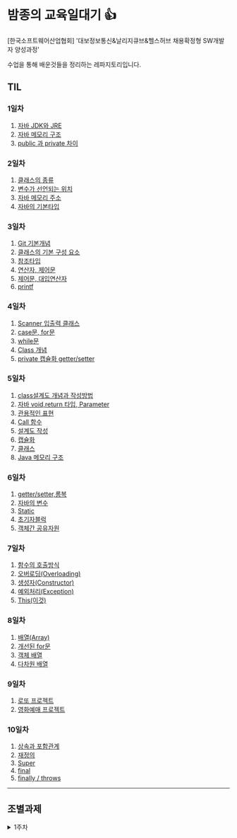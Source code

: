 # 밤종의 교육일대기 :+1:

[한국소프트웨어산업협회] '대보정보통신&날리지큐브&헬스허브 채용확정형 SW개발자 양성과정'

수업을 통해 배운것들을 정리하는 레파지토리입니다.
## TIL

### 1일차

1.  [자바 JDK와 JRE](https://github.com/Bamjong/KOSA_diary/tree/main/TIL(Today%20I%20Learned)/Day01_220819#1-%EC%9E%90%EB%B0%94-jdk%EC%99%80-jre)
2.  [자바 메모리 구조](https://github.com/Bamjong/KOSA_diary/tree/main/TIL(Today%20I%20Learned)/Day01_220819#4-%EC%9E%90%EB%B0%94-%EB%A9%94%EB%AA%A8%EB%A6%AC-%EA%B5%AC%EC%A1%B0)
3. [public 과 private 차이](https://github.com/Bamjong/KOSA_diary/tree/main/TIL(Today%20I%20Learned)/Day01_220819#7-public%EA%B3%BC-private%EC%9D%98-%EC%B0%A8%EC%9D%B4)

### 2일차

1. [클래스의 종류](https://github.com/Bamjong/KOSA_diary/tree/main/TIL(Today%20I%20Learned)/Day02_220822#1-%ED%81%B4%EB%9E%98%EC%8A%A4%EC%9D%98-%EC%A2%85%EB%A5%98-ex02_variablejava)
2. [변수가 선언되는 위치](https://github.com/Bamjong/KOSA_diary/tree/main/TIL(Today%20I%20Learned)/Day02_220822#2-%EB%B3%80%EC%88%98%EA%B0%80-%EC%84%A0%EC%96%B8%EB%90%98%EB%8A%94-%EC%9C%84%EC%B9%98-scope--%EC%9C%A0%ED%9A%A8%EB%B2%94%EC%9C%84)
3. [자바 메모리 주소](https://github.com/Bamjong/KOSA_diary/tree/main/TIL(Today%20I%20Learned)/Day02_220822#3-%EC%9E%90%EB%B0%94-%EB%A9%94%EB%AA%A8%EB%A6%AC-%EC%A3%BC%EC%86%8C-ex03_object_variable)
4. [자바의 기본타입](https://github.com/Bamjong/KOSA_diary/tree/main/TIL(Today%20I%20Learned)/Day02_220822#4-%EC%9E%90%EB%B0%94%EC%9D%98-%EA%B8%B0%EB%B3%B8%ED%83%80%EC%9E%85ex04_datatype)

### 3일차

1. [Git 기본개념](https://github.com/Bamjong/KOSA_diary/tree/main/TIL(Today%20I%20Learned)/Day03_220823#1-git-%EA%B8%B0%EB%B3%B8-%EA%B0%9C%EB%85%90)
2. [클래스의 기본 구성 요소](https://github.com/Bamjong/KOSA_diary/tree/main/TIL(Today%20I%20Learned)/Day03_220823#2-%ED%81%B4%EB%9E%98%EC%8A%A4%EC%9D%98-%EA%B8%B0%EB%B3%B8-%EA%B5%AC%EC%84%B1-%EC%9A%94%EC%86%8C)
3. [참조타입](https://github.com/Bamjong/KOSA_diary/tree/main/TIL(Today%20I%20Learned)/Day03_220823#3-%EC%B0%B8%EC%A1%B0%ED%83%80%EC%9E%85ex05_ref_type)
4. [연산자, 제어문](https://github.com/Bamjong/KOSA_diary/tree/main/TIL(Today%20I%20Learned)/Day03_220823#4%EC%97%B0%EC%82%B0%EC%9E%90-%EC%A0%9C%EC%96%B4%EB%AC%B8-ex06_operation)
5. [제어문, 대입연산자](https://github.com/Bamjong/KOSA_diary/tree/main/TIL(Today%20I%20Learned)/Day03_220823#5%EC%A0%9C%EC%96%B4%EB%AC%B8-%EB%8C%80%EC%9E%85%EC%97%B0%EC%82%B0%EC%9E%90-ex07_operation)
6. [printf](https://github.com/Bamjong/KOSA_diary/tree/main/TIL(Today%20I%20Learned)/Day03_220823#6printf-ex07_operation)


### 4일차
1. [Scanner 입출력 클래스](https://github.com/Bamjong/KOSA_diary/tree/main/TIL(Today%20I%20Learned)/Day04_220824#1-scanner-%EC%9E%85%EC%B6%9C%EB%A0%A5-%ED%81%B4%EB%9E%98%EC%8A%A4-01_ex08_printf_format)
2. [case문, for문](https://github.com/Bamjong/KOSA_diary/tree/main/TIL(Today%20I%20Learned)/Day04_220824#2-case%EB%AC%B8-for%EB%AC%B801_ex10_statement)
3. [while문](https://github.com/Bamjong/KOSA_diary/tree/main/TIL(Today%20I%20Learned)/Day04_220824#3-while%EB%AC%B801_ex11_statement)
4. [Class 개념](https://github.com/Bamjong/KOSA_diary/tree/main/TIL(Today%20I%20Learned)/Day04_220824#4-class-%EA%B0%9C%EB%85%9002_ex01_main)
5. [private 캡슐화 getter/setter](https://github.com/Bamjong/KOSA_diary/tree/main/TIL(Today%20I%20Learned)/Day04_220824#5-private-%EC%BA%A1%EC%8A%90%ED%99%94-getter--setter-03_emp)

### 5일차
1. [class설계도 개념과 작성방법](https://github.com/Bamjong/KOSA_diary/tree/main/TIL(Today%20I%20Learned)/Day05_220825#1-class%EC%84%A4%EA%B3%84%EB%8F%84-%EA%B0%9C%EB%85%90%EA%B3%BC-%EC%9E%91%EC%84%B1%EB%B0%A9%EB%B2%95-03_personjava)
2. [자바 void,return 타입, Parameter](https://github.com/Bamjong/KOSA_diary/tree/main/TIL(Today%20I%20Learned)/Day05_220825#2-%EC%9E%90%EB%B0%94-voidreturn-%ED%83%80%EC%9E%85-parameter-03_fclassjava-16l)
3. [관용적인 표현](https://github.com/Bamjong/KOSA_diary/tree/main/TIL(Today%20I%20Learned)/Day05_220825#3-%EA%B4%80%EC%9A%A9%EC%A0%81%EC%9D%B8-%ED%91%9C%ED%98%8403_fclassjava-54l)
4. [Call 함수](https://github.com/Bamjong/KOSA_diary/tree/main/TIL(Today%20I%20Learned)/Day05_220825#4-call-%ED%95%A8%EC%88%9803_ex02_method_call-03_fclassjava)
5. [설계도 작성](https://github.com/Bamjong/KOSA_diary/tree/main/TIL(Today%20I%20Learned)/Day05_220825#5-%EC%84%A4%EA%B3%84%EB%8F%84-%EC%9E%91%EC%84%B103_ex03_method_calljava-03_tvjava)
6. [캡슐화](https://github.com/Bamjong/KOSA_diary/tree/main/TIL(Today%20I%20Learned)/Day05_220825#6-%EC%BA%A1%EC%8A%90%ED%99%9403_ex04_modifierjava-notebookjava)
7. [클래스](https://github.com/Bamjong/KOSA_diary/tree/main/TIL(Today%20I%20Learned)/Day05_220825#7-%ED%81%B4%EB%9E%98%EC%8A%A403_ex04_modifierjava-notebookjava-mousejava)
8. [Java 메모리 구조](https://github.com/Bamjong/KOSA_diary/tree/main/TIL(Today%20I%20Learned)/Day05_220825#8-java-%EB%A9%94%EB%AA%A8%EB%A6%AC-%EA%B5%AC%EC%A1%B0)

### 6일차
1. [getter/setter,롬복](https://github.com/Bamjong/KOSA_diary/tree/main/TIL(Today%20I%20Learned)/Day06_220826#1-getter--setter-03_ex05_modifier-03_carjava)
2. [자바의 변수](https://github.com/Bamjong/KOSA_diary/tree/main/TIL(Today%20I%20Learned)/Day06_220826#2-%EC%9E%90%EB%B0%94%EC%9D%98-%EB%B3%80%EC%88%98-03_ex05_modifier-03_carjava)
3. [Static](https://github.com/Bamjong/KOSA_diary/tree/main/TIL(Today%20I%20Learned)/Day06_220826#3-static)
4. [초기자블럭](https://github.com/Bamjong/KOSA_diary/tree/main/TIL(Today%20I%20Learned)/Day06_220826#4-%EC%B4%88%EA%B8%B0%EC%9E%90%EB%B8%94%EB%9F%AD-03_ex09_static_init)
5. [객체간 공유자원](https://github.com/Bamjong/KOSA_diary/tree/main/TIL(Today%20I%20Learned)/Day06_220826#5-%EA%B0%9D%EC%B2%B4%EA%B0%84-%EA%B3%B5%EC%9C%A0%EC%9E%90%EC%9B%90-03_ex10_static_method)

### 7일차
1. [함수의 호출방식](https://github.com/Bamjong/KOSA_diary/tree/main/TIL(Today%20I%20Learned)/Day07_220829#call-by-value-%EA%B0%92%EC%97%90-%EC%9D%98%ED%95%9C-%ED%98%B8%EC%B6%9C)
2. [오버로딩(Overloading)](https://github.com/Bamjong/KOSA_diary/tree/main/TIL(Today%20I%20Learned)/Day07_220829#2-overloading--03_ex1314_method_overloading)
3. [생성자(Constructor)](https://github.com/Bamjong/KOSA_diary/tree/main/TIL(Today%20I%20Learned)/Day07_220829#3-constructor%EC%83%9D%EC%84%B1%EC%9E%90-03_ex15_constructor)
4. [예외처리(Exception)](https://github.com/Bamjong/KOSA_diary/tree/main/TIL(Today%20I%20Learned)/Day07_220829#4-exception%EC%98%88%EC%99%B8%EC%B2%98%EB%A6%AC-07_ex0102_exception)
5. [This(이것)](https://github.com/Bamjong/KOSA_diary/tree/main/TIL(Today%20I%20Learned)/Day07_220829#5-this-03_ex19_this)


### 8일차
1. [배열(Array)](https://github.com/Bamjong/KOSA_diary/tree/main/TIL(Today%20I%20Learned)/Day08_220830#1-%EB%B0%B0%EC%97%B4array-04_ex01_array_basic-ex0203-)
2. [개선된 for문](https://github.com/Bamjong/KOSA_diary/tree/main/TIL(Today%20I%20Learned)/Day08_220830#2-%EA%B0%9C%EC%84%A0%EB%90%9C-for%EB%AC%B8-04_ex04_array_for)
3. [객체 배열](https://github.com/Bamjong/KOSA_diary/tree/main/TIL(Today%20I%20Learned)/Day08_220830#3-%EA%B0%9D%EC%B2%B4-%EB%B0%B0%EC%97%B4--04_ex05_array_object-ex0507)
4. [다차원 배열](https://github.com/Bamjong/KOSA_diary/tree/main/TIL(Today%20I%20Learned)/Day08_220830#4-%EB%8B%A4%EC%B0%A8%EC%9B%90-%EB%B0%B0%EC%97%B4multi-dimensional-array-04_ex08_array_rank
)

### 9일차
1. [로또 프로젝트](https://github.com/Bamjong/KOSA_diary/tree/main/TIL(Today%20I%20Learned)/Day09_220831#%EB%A1%9C%EB%98%90)
2. [영화예매 프로젝트](https://github.com/Bamjong/KOSA_diary/tree/main/TIL(Today%20I%20Learned)/Day09_220831#%EC%98%81%ED%99%94%EC%98%88%EB%A7%A4)

### 10일차
1. [상속과 포함관계](https://github.com/Bamjong/KOSA_diary/tree/main/TIL(Today%20I%20Learned)/Day10_220901#1-%EC%83%81%EC%86%8D%EA%B3%BC-%ED%8F%AC%ED%95%A8-%EA%B4%80%EA%B3%84-inheritance-composition--05_ex01_inherit-0103)
2. [재정의](https://github.com/Bamjong/KOSA_diary/tree/main/TIL(Today%20I%20Learned)/Day10_220901#2-%EC%9E%AC%EC%A0%95%EC%9D%98overide-05_ex04_inherit_override-0406)
3. [Super](https://github.com/Bamjong/KOSA_diary/tree/main/TIL(Today%20I%20Learned)/Day10_220901#3-super-05_ex06_inherit_super)
4. [final](https://github.com/Bamjong/KOSA_diary/tree/main/TIL(Today%20I%20Learned)/Day10_220901#4-final-05_ex07_final)
5. [finally / throws](https://github.com/Bamjong/KOSA_diary/tree/main/TIL(Today%20I%20Learned)/Day10_220901#5-finally--throws-07_ex07_final-0304)

---

## 조별과제


<details>
<summary>1주차</summary>
<div markdown="1">

1. [성적판독기](https://github.com/Bamjong/KOSA_diary/tree/main/%EC%A1%B0%EB%B3%84%EA%B3%BC%EC%A0%9C/1%EC%A3%BC%EC%B0%A8/01.%20%EC%84%B1%EC%A0%81%ED%8C%90%EB%8F%85%EA%B8%B0)
2. [숫자 맞추기 게임](https://github.com/Bamjong/KOSA_diary/tree/main/%EC%A1%B0%EB%B3%84%EA%B3%BC%EC%A0%9C/1%EC%A3%BC%EC%B0%A8/02.%20%EC%88%AB%EC%9E%90%20%EB%A7%9E%EC%B6%94%EA%B8%B0%20%EA%B2%8C%EC%9E%84)
3. [양의 정수값 자릿수 출력](https://github.com/Bamjong/KOSA_diary/tree/main/%EC%A1%B0%EB%B3%84%EA%B3%BC%EC%A0%9C/1%EC%A3%BC%EC%B0%A8/03.%20%EC%96%91%EC%9D%98%20%EC%A0%95%EC%88%98%EA%B0%92%20%EC%9E%90%EB%A6%BF%EC%88%98%20%EC%B6%9C%EB%A0%A5)
4. [안녕하세요 메서드](https://github.com/Bamjong/KOSA_diary/tree/main/%EC%A1%B0%EB%B3%84%EA%B3%BC%EC%A0%9C/1%EC%A3%BC%EC%B0%A8/04.%20%EC%95%88%EB%85%95%ED%95%98%EC%84%B8%EC%9A%94%20%EB%A9%94%EC%84%9C%EB%93%9C)
5. [1~n 정수의 합](https://github.com/Bamjong/KOSA_diary/tree/main/%EC%A1%B0%EB%B3%84%EA%B3%BC%EC%A0%9C/1%EC%A3%BC%EC%B0%A8/05.%201~n%20%EC%A0%95%EC%88%98%EC%9D%98%20%ED%95%A9)
6. [Circle 클래스 완성시키기](https://github.com/Bamjong/KOSA_diary/tree/main/%EC%A1%B0%EB%B3%84%EA%B3%BC%EC%A0%9C/1%EC%A3%BC%EC%B0%A8/06.%20Circle%20%ED%81%B4%EB%9E%98%EC%8A%A4%20%EC%99%84%EC%84%B1%EC%8B%9C%ED%82%A4%EA%B8%B0)
7. [자바클래스 연습](https://github.com/Bamjong/KOSA_diary/tree/main/%EC%A1%B0%EB%B3%84%EA%B3%BC%EC%A0%9C/1%EC%A3%BC%EC%B0%A8/07.%20%EC%9E%90%EB%B0%94%ED%81%B4%EB%9E%98%EC%8A%A4%20%EC%97%B0%EC%8A%B5)
8. [Grade클래스 작성](https://github.com/Bamjong/KOSA_diary/tree/main/%EC%A1%B0%EB%B3%84%EA%B3%BC%EC%A0%9C/1%EC%A3%BC%EC%B0%A8/08.%20Grade%ED%81%B4%EB%9E%98%EC%8A%A4%20%EC%9E%91%EC%84%B1)
9. [알파벳나열후 하나씩 없애기](https://github.com/Bamjong/KOSA_diary/tree/main/%EC%A1%B0%EB%B3%84%EA%B3%BC%EC%A0%9C/1%EC%A3%BC%EC%B0%A8/09.%EC%95%8C%ED%8C%8C%EB%B2%B3%EB%82%98%EC%97%B4%ED%9B%84%20%ED%95%98%EB%82%98%EC%94%A9%20%EC%97%86%EC%95%A0%EA%B8%B0)
10. [랜덤정수 평균출력](https://github.com/Bamjong/KOSA_diary/tree/main/%EC%A1%B0%EB%B3%84%EA%B3%BC%EC%A0%9C/1%EC%A3%BC%EC%B0%A8/10.%20%EB%9E%9C%EB%8D%A4%EC%A0%95%EC%88%98%20%ED%8F%89%EA%B7%A0%EC%B6%9C%EB%A0%A5)
11. [369박수](https://github.com/Bamjong/KOSA_diary/tree/main/%EC%A1%B0%EB%B3%84%EA%B3%BC%EC%A0%9C/1%EC%A3%BC%EC%B0%A8/11.369%EB%B0%95%EC%88%98)

</div>
</details>



